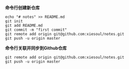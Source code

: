 **命令行创建新仓库**
```shell
echo "# notes" >> README.md
git init
git add README.md
git commit -m "first commit"
git remote add origin git@github.com:xiesoul/notes.git
git push -u origin master
```

**命令行关联并同步到Github仓库**
```shell
git remote add origin git@github.com:xiesoul/notes.git
git push -u origin master
```

